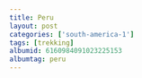 ```yaml
---
title: Peru
layout: post
categories: ['south-america-1']
tags: [trekking]
albumid: 6160984091023225153
albumtag: peru
---
```


